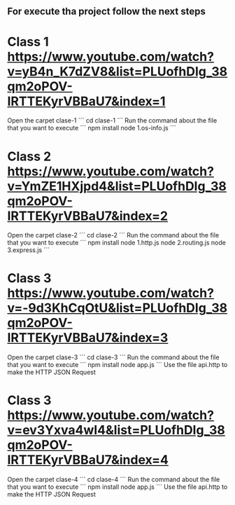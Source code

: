 ## For execute tha project follow the next steps

# Class 1 https://www.youtube.com/watch?v=yB4n_K7dZV8&list=PLUofhDIg_38qm2oPOV-IRTTEKyrVBBaU7&index=1

Open the carpet clase-1
´´´
cd clase-1
´´´
Run the command about the file that you want to execute
´´´
npm install
node 1.os-info.js
´´´

# Class 2 https://www.youtube.com/watch?v=YmZE1HXjpd4&list=PLUofhDIg_38qm2oPOV-IRTTEKyrVBBaU7&index=2

Open the carpet clase-2
´´´
cd clase-2
´´´
Run the command about the file that you want to execute
´´´
npm install
node 1.http.js
node 2.routing.js
node 3.express.js
´´´

# Class 3 https://www.youtube.com/watch?v=-9d3KhCqOtU&list=PLUofhDIg_38qm2oPOV-IRTTEKyrVBBaU7&index=3

Open the carpet clase-3
´´´
cd clase-3
´´´
Run the command about the file that you want to execute
´´´
npm install
node app.js
´´´
Use the file api.http to make the HTTP JSON Request

# Class 3 https://www.youtube.com/watch?v=ev3Yxva4wI4&list=PLUofhDIg_38qm2oPOV-IRTTEKyrVBBaU7&index=4

Open the carpet clase-4
´´´
cd clase-4
´´´
Run the command about the file that you want to execute
´´´
npm install
node app.js
´´´
Use the file api.http to make the HTTP JSON Request